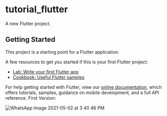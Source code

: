 
# tutorial_flutter

A new Flutter project.

## Getting Started

This project is a starting point for a Flutter application.

A few resources to get you started if this is your first Flutter project:

- [Lab: Write your first Flutter app](https://flutter.dev/docs/get-started/codelab)
- [Cookbook: Useful Flutter samples](https://flutter.dev/docs/cookbook)

For help getting started with Flutter, view our
[online documentation](https://flutter.dev/docs), which offers tutorials,
samples, guidance on mobile development, and a full API reference.
First Version: 
<br>

![WhatsApp Image 2021-05-02 at 3 40 46 PM](https://user-images.githubusercontent.com/49269480/116815233-edce6700-ab5c-11eb-8e02-c40bc439b9b9.jpeg)
